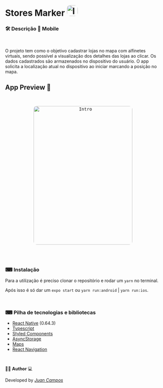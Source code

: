 <p align="center">
<h1>
 Stores Marker 
 <img width="35" style="border-radius: 10px" height="35" src="../../Documents/store_marker/src/images/map-marker.png" alt="Intro"> 
</h1>
</p>

### 🛠  Descrição  📲 Mobile  

</br>

O projeto tem como o objetivo  cadastrar lojas no mapa com alfinetes virtuais, sendo possível a visualização dos detalhes das lojas ao clicar. Os dados cadastrados são armazenados no dispositivo do usuário. O app solicita a localização atual no dispositivo ao iniciar marcando a posição no mapa.


## App Preview 📱
</br>

<p align="center">
  <kbd>
 <img width="320" style="border-radius: 10px" height="450" src="https://github.com/JuanCampbsi/store_marker/blob/89180daea89961ce2868fb8350ca012e4a64d7d9/src/images/apppreview.gif" alt="Intro"> 
  </kbd>
  </br>
</p>

</br>
</br>

### ⌨ Instalação
Para a utilização é preciso clonar o repositório e rodar um `yarn` no terminal.

Após isso é só dar um `expo start` ou `yarn run:android` | `yarn run:ios`.

</br>

### ⌨ Pilha de tecnologias e bibliotecas

-   [React Native](https://github.com/facebook/react-native) (0.64.3)
-   [Typescript](https://www.typescriptlang.org/)
-   [Styled Components](https://www.styled-components.com/)
-   [AsyncStorage](https://reactnative.dev/docs/asyncstorage)
-   [Maps](https://github.com/react-native-maps/react-native-maps)
-   [React Navigation ](https://reactnavigation.org/)


</br>

👨‍💻 **Author** 💻

Developed by [_Juan Campos_](https://www.linkedin.com/in/juancampos-ferreira/)


